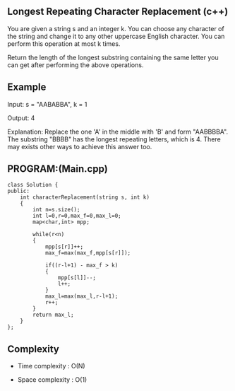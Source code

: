 ## Longest Repeating Character Replacement (c++)

You are given a string s and an integer k. You can choose any character of the string and change it to any other uppercase English character. You can perform this operation at most k times.

Return the length of the longest substring containing the same letter you can get after performing the above operations.

## Example
Input: s = "AABABBA", k = 1

Output: 4

Explanation: Replace the one 'A' in the middle with 'B' and form "AABBBBA".
The substring "BBBB" has the longest repeating letters, which is 4.
There may exists other ways to achieve this answer too.
## PROGRAM:(Main.cpp)
```
class Solution {
public:
    int characterReplacement(string s, int k) 
    {
        int n=s.size();
        int l=0,r=0,max_f=0,max_l=0;
        map<char,int> mpp;

        while(r<n)
        {
            mpp[s[r]]++;
            max_f=max(max_f,mpp[s[r]]);

            if((r-l+1) - max_f > k)
            {
                mpp[s[l]]--;
                l++;
            } 
            max_l=max(max_l,r-l+1);
            r++;
        }
        return max_l;
    }
};
```
## Complexity
- Time complexity : O(N)

- Space complexity : O(1)
